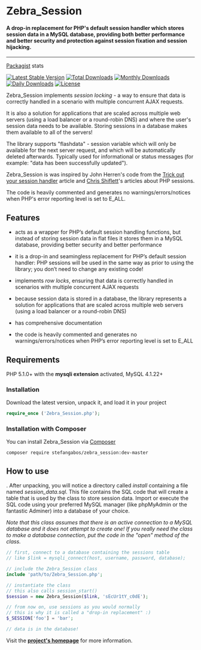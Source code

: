 # Zebra_Session

#### A drop-in replacement for PHP's default session handler which stores session data in a MySQL database, providing both better performance and better security and protection against session fixation and session hijacking.

----

[Packagist](https://packagist.org/) stats

[![Latest Stable Version](https://poser.pugx.org/stefangabos/zebra_session/v/stable)](https://packagist.org/packages/stefangabos/zebra_session) [![Total Downloads](https://poser.pugx.org/stefangabos/zebra_session/downloads)](https://packagist.org/packages/stefangabos/zebra_session) [![Monthly Downloads](https://poser.pugx.org/stefangabos/zebra_session/d/monthly)](https://packagist.org/packages/stefangabos/zebra_session) [![Daily Downloads](https://poser.pugx.org/stefangabos/zebra_session/d/daily)](https://packagist.org/packages/stefangabos/zebra_session) [![License](https://poser.pugx.org/stefangabos/zebra_session/license)](https://packagist.org/packages/stefangabos/zebra_session)

Zebra_Session implements *session locking* - a way to ensure that data is correctly handled in a scenario with multiple concurrent AJAX requests.

It is also a solution for applications that are scaled across multiple web servers (using a load balancer or a round-robin DNS) and where the user's session data needs to be available. Storing sessions in a database makes them available to all of the servers!

The library supports "flashdata" - session variable which will only be available for the next server request, and which will be automatically deleted afterwards. Typically used for informational or status messages (for example: "data has been successfully updated").

Zebra_Session is was inspired by John Herren's code from the [Trick out your session handler](http://devzone.zend.com/413/trick-out-your-session-handler/) article and [Chris Shiflett](http://shiflett.org/articles/the-truth-about-sessions)'s articles about PHP sessions.

The code is heavily commented and generates no warnings/errors/notices when PHP's error reporting level is set to E_ALL.

## Features

- acts as a wrapper for PHP’s default session handling functions, but instead of storing session data in flat files it stores them in a MySQL database, providing better security and better performance

- it is a drop-in and seamingless replacement for PHP’s default session handler: PHP sessions will be used in the same way as prior to using the library; you don’t need to change any existing code!

- implements *row locks*, ensuring that data is correctly handled in scenarios with multiple concurrent AJAX requests

- because session data is stored in a database, the library represents a solution for applications that are scaled across multiple web servers (using a load balancer or a round-robin DNS)

- has comprehensive documentation

- the code is heavily commented and generates no warnings/errors/notices when PHP’s error reporting level is set to E_ALL

## Requirements

PHP 5.1.0+ with the **mysqli extension** activated, MySQL 4.1.22+

### Installation
Download the latest version, unpack it, and load it in your project

```php
require_once ('Zebra_Session.php');
```

### Installation with Composer
You can install Zebra_Session via [Composer](https://packagist.org/packages/stefangabos/zebra_session)
```
composer require stefangabos/zebra_session:dev-master
```

## How to use

. After unpacking, you will notice a directory called *install* containing a file named *session_data.sql*. This file contains the SQL code that will create a table that is used by the class to store session data. Import or execute the SQL code using your preferred MySQL manager (like phpMyAdmin or the fantastic Adminer) into a database of your choice.

*Note that this class assumes that there is an active connection to a MySQL database and it does not attempt to create one! If you really need the class to make a database connection, put the code in the "open" method of the class.*

```php
// first, connect to a database containing the sessions table
// like $link = mysqli_connect(host, username, password, database);

// include the Zebra_Session class
include 'path/to/Zebra_Session.php';

// instantiate the class
// this also calls session_start()
$session = new Zebra_Session($link, 'sEcUr1tY_c0dE');

// from now on, use sessions as you would normally
// this is why it is called a "drop-in replacement" :)
$_SESSION['foo'] = 'bar';

// data is in the database!
```

Visit the **[project's homepage](http://stefangabos.ro/php-libraries/zebra-session/)** for more information.
